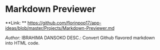 # Markdown Previewer
**Link: ** https://github.com/florinpop17/app-ideas/blob/master/Projects/Markdown-Previewer.md

*Author:* IBRAHIMA DANSOKO
DESC.: Convert Github flavored markdown into HTML code.
